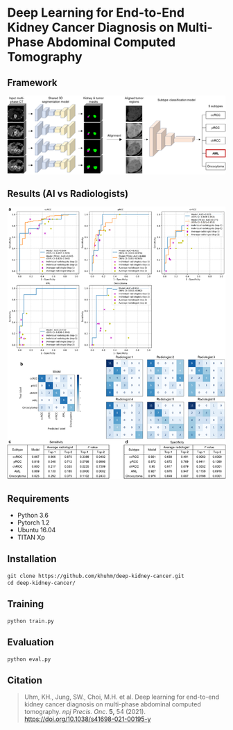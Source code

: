 # Deep Learning for End-to-End Kidney Cancer Diagnosis on Multi-Phase Abdominal Computed Tomography
## Framework
![framework](./images/framework.png)

## Results (AI vs Radiologists)
![figure_2](./images/figure_2.png)

## Requirements
* Python 3.6
* Pytorch 1.2
* Ubuntu 16.04
* TITAN Xp

## Installation
```
git clone https://github.com/khuhm/deep-kidney-cancer.git
cd deep-kidney-cancer/
```

## Training
```
python train.py
```

## Evaluation
```
python eval.py
```

## Citation
>Uhm, KH., Jung, SW., Choi, M.H. et al. Deep learning for end-to-end kidney cancer diagnosis on multi-phase abdominal computed tomography. *npj Precis. Onc*. **5,** 54 (2021). https://doi.org/10.1038/s41698-021-00195-y




